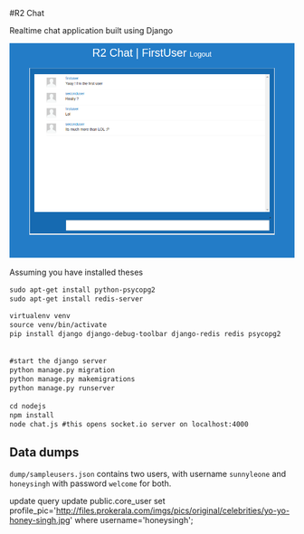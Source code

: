 #R2 Chat

Realtime chat application built using Django


![alt tag](chat.png)


Assuming you have installed theses 

```
sudo apt-get install python-psycopg2  
sudo apt-get install redis-server
```


```
virtualenv venv 
source venv/bin/activate
pip install django django-debug-toolbar django-redis redis psycopg2


#start the django server
python manage.py migration
python manage.py makemigrations 
python manage.py runserver

cd nodejs
npm install 
node chat.js #this opens socket.io server on localhost:4000

```

## Data dumps 

`dump/sampleusers.json` contains two users, with username `sunnyleone` and `honeysingh` with password `welcome` for both.
 


update query 
update public.core_user set  profile_pic='http://files.prokerala.com/imgs/pics/original/celebrities/yo-yo-honey-singh.jpg'    where username='honeysingh';
 